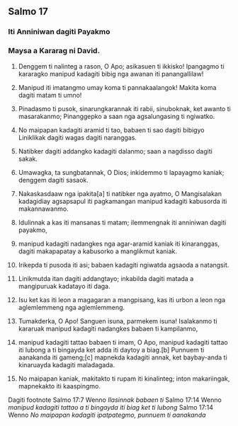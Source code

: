 Salmo 17
--------

### Iti Anniniwan dagiti Payakmo

### Maysa a Kararag ni David.

1. Denggem ti nalinteg a rason, O Apo; asikasuen ti ikkisko!
   Ipangagmo ti kararagko manipud kadagiti bibig nga awanan iti panangallilaw!
2. Manipud iti imatangmo umay koma ti pannakaalangok!
   Makita koma dagiti matam ti umno!

3. Pinadasmo ti pusok, sinarungkarannak iti rabii, sinuboknak, ket awanto ti masarakanmo;
   Pinanggepko a saan nga agsalungasing ti ngiwatko.
4. No maipapan kadagiti aramid ti tao, babaen ti sao dagiti bibigyo
   Liniklikak dagiti wagas dagiti naranggas.
5. Natibker dagiti addangko kadagiti dalanmo;
   saan a nagdisso dagiti sakak.

6. Umawagka, ta sungbatannak, O Dios;
   inkidemmo ti lapayagmo kaniak; denggem dagiti sasaok.
7. Nakaskasdaaw nga ipakita[a] ti natibker nga ayatmo, O Mangisalakan kadagidiay agsapsapul iti pagkamangan
   manipud kadagiti kabusorda iti makannawanmo.

8. Idulinnak a kas iti mansanas ti matam;
   ilemmengnak iti anniniwan dagiti payakmo,
9. manipud kadagiti nadangkes nga agar-aramid kaniak iti kinaranggas, dagiti makapapatay a kabusorko a manglikmut kaniak.

10. Irikepda ti pusoda iti asi;
    babaen kadagiti ngiwatda agsaoda a natangsit.
11. Linikmutda itan dagiti addangtayo;
    inkabilda dagiti matada a mangipuruak kadatayo iti daga.
12. Isu ket kas iti leon a magagaran a mangpisang, kas iti urbon a leon nga aglemlemmeng nga aglemlemmeng.

13. Tumakderka, O Apo! Sanguen isuna, parmekem isuna!
    Isalakanmo ti kararuak manipud kadagiti nadangkes babaen ti kampilanmo,
14. manipud kadagiti tattao babaen ti imam, O Apo, manipud kadagiti tattao iti lubong a ti bingayda ket adda iti daytoy a biag.[b]
    Punnuem ti aanakanda iti gameng;[c]
    mapnekda kadagiti annak, ket baybay-anda ti kinaruayda kadagiti maladagada.

15. No maipapan kaniak, makitakto ti rupam iti kinalinteg;
    inton makariingak, mapnekakto iti kaaspingmo.

Dagiti footnote
Salmo 17:7 Wenno *Ilasinnak babaen ti*
Salmo 17:14 Wenno *manipud kadagiti tattao a ti bingayda iti biag ket ti lubong*
Salmo 17:14 Wenno *No maipapan kadagiti ipatpategmo, punnuem ti aanakanda*